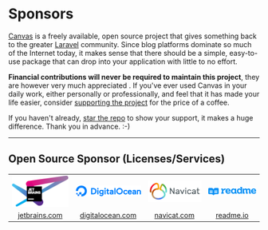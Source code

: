 # Sponsors

[Canvas](https://trycanvas.app) is a freely available, open source project that gives something back to the greater
 [Laravel](https://laravel.com) community. Since blog platforms dominate so much of the Internet today, it makes
 sense that there should be a simple, easy-to-use package that can drop into your application with little to no effort.

**Financial contributions will never be required to maintain this project**, they are however very much appreciated
. If you've ever used Canvas in your daily work, either personally or professionally, and feel that it has made your
 life easier, consider [supporting the project](https://github.com/sponsors/austintoddj) for the price of a coffee.

If you haven't already, [star the repo](https://github.com/austintoddj/canvas/stargazers) to show your support, it makes a huge difference. Thank you in advance. :-)

---

## Open Source Sponsor (Licenses/Services)

<table width="100%" border="0" cellpadding="5">

<tr>
    <td align="center" valign="center">
        <a href="https://www.jetbrains.com"><img width="180px" src="assets/jetbrains.png"></a>
    </td>
    <td align="center" valign="center">
        <a href="https://digitalocean.com/?refcode=41cb45b3c7db"><img width="180px" src="assets/digitalocean.png"></a>
    </td>
    <td align="center" valign="center">
        <a href="https://www.navicat.com"><img width="180px" src="assets/navicat.png"></a>
    </td>
    <td align="center" valign="center">
        <a href="https://readme.io"><img width="180px" src="assets/readme.png"></a>
    </td>
</tr>

<tr>
    <td align="center" valign="center">
        <a href="https://www.jetbrains.com">jetbrains.com</a>
    </td>
    <td align="center" valign="center">
        <a href="https://digitalocean.com/?refcode=41cb45b3c7db">digitalocean.com</a>
    </td>
    <td align="center" valign="center">
        <a href="https://www.navicat.com">navicat.com</a>
    </td>
    <td align="center" valign="center">
        <a href="https://readme.io">readme.io</a>
    </td>
</tr>

</table>
